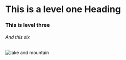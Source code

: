 # This is a level one Heading
### This is level three
###### And this six

![lake and mountain](https://www.google.com/url?sa=i&url=https%3A%2F%2Fwww.freepik.com%2Ffree-photos-vectors%2Fbackground&psig=AOvVaw1s3OAy2yV9PTbUxDRmKn3r&ust=1712942460220000&source=images&cd=vfe&opi=89978449&ved=0CBIQjRxqFwoTCNjzppHWuoUDFQAAAAAdAAAAABAE)
